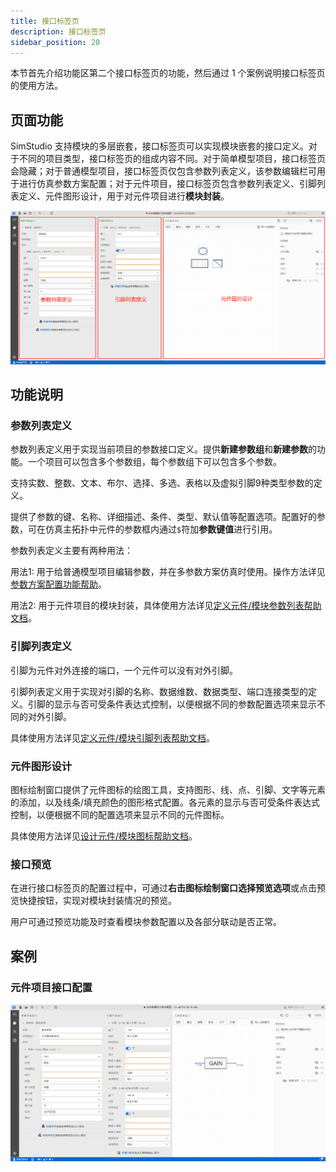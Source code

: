 ```yaml
---
title: 接口标签页
description: 接口标签页
sidebar_position: 20
---
```


本节首先介绍功能区第二个接口标签页的功能，然后通过 1 个案例说明接口标签页的使用方法。

## 页面功能
SimStudio 支持模块的多层嵌套，接口标签页可以实现模块嵌套的接口定义。对于不同的项目类型，接口标签页的组成内容不同。对于简单模型项目，接口标签页会隐藏；对于普通模型项目，接口标签页仅包含参数列表定义，该参数编辑栏可用于进行仿真参数方案配置；对于元件项目，接口标签页包含参数列表定义、引脚列表定义、元件图形设计，用于对元件项目进行**模块封装**。

![接口标签页](./1.png)

## 功能说明

### 参数列表定义 

参数列表定义用于实现当前项目的参数接口定义。提供**新建参数组**和**新建参数**的功能。一个项目可以包含多个参数组，每个参数组下可以包含多个参数。

支持实数、整数、文本、布尔、选择、多选、表格以及虚拟引脚9种类型参数的定义。

提供了参数的键、名称、详细描述、条件、类型、默认值等配置选项。配置好的参数，可在仿真主拓扑中元件的参数框内通过`$`符加**参数键值**进行引用。

参数列表定义主要有两种用法：

用法1: 用于给普通模型项目编辑参数，并在多参数方案仿真时使用。操作方法详见[参数方案配置功能帮助](../../../basic/parameterCalculate/index.md)。

用法2: 用于元件项目的模块封装，具体使用方法详见[定义元件/模块参数列表帮助文档](../../../basic/moduleEncapsulation/parameter-list/index.md)。

### 引脚列表定义

引脚为元件对外连接的端口，一个元件可以没有对外引脚。

引脚列表定义用于实现对引脚的名称、数据维数、数据类型、端口连接类型的定义。引脚的显示与否可受条件表达式控制，以便根据不同的参数配置选项来显示不同的对外引脚。

具体使用方法详见[定义元件/模块引脚列表帮助文档](../../../basic/moduleEncapsulation/pins-list/index.md)。

### 元件图形设计

图标绘制窗口提供了元件图标的绘图工具，支持图形、线、点、引脚、文字等元素的添加，以及线条/填充颜色的图形格式配置。各元素的显示与否可受条件表达式控制，以便根据不同的配置选项来显示不同的元件图标。

具体使用方法详见[设计元件/模块图标帮助文档](../../../basic/moduleEncapsulation/icon/index.md)。

### 接口预览

在进行接口标签页的配置过程中，可通过**右击图标绘制窗口选择预览选项**或点击预览快捷按钮，实现对模块封装情况的预览。

用户可通过预览功能及时查看模块参数配置以及各部分联动是否正常。

## 案例

### 元件项目接口配置

![元件项目](./3.png)

